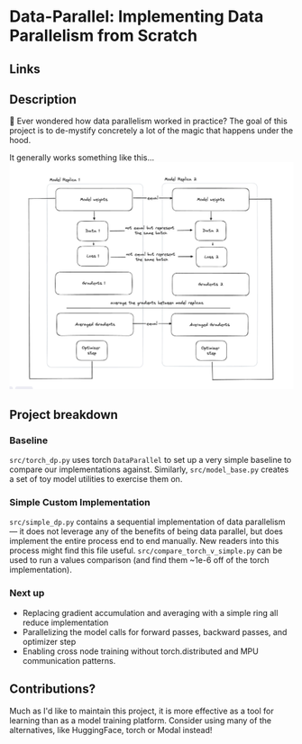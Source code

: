 # Data-Parallel: Implementing Data Parallelism from Scratch
## Links

## Description
👋 Ever wondered how data parallelism worked in practice? The goal of this project is to de-mystify concretely a lot of the magic that happens under the hood.

It generally works something like this...
![](docs/dp_fc.png)

## Project breakdown
### Baseline
`src/torch_dp.py` uses torch `DataParallel` to set up a very simple baseline to compare our implementations against. Similarly, `src/model_base.py` creates a set of toy model utilities to exercise them on.

### Simple Custom Implementation
`src/simple_dp.py` contains a sequential implementation of data parallelism — it does not leverage any of the benefits of being data parallel, but does implement the entire process end to end manually. New readers into this process might find this file useful. `src/compare_torch_v_simple.py` can be used to run a values comparison (and find them ~1e-6 off of the torch implementation).

### Next up
- Replacing gradient accumulation and averaging with a simple ring all reduce implementation
- Parallelizing the model calls for forward passes, backward passes, and optimizer step
- Enabling cross node training without torch.distributed and MPU communication patterns.

## Contributions?
Much as I'd like to maintain this project, it is more effective as a tool for learning than as a model training platform. Consider using many of the alternatives, like HuggingFace, torch or Modal instead!
